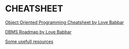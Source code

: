 # CHEATSHEET


[Object Oriented Programming Cheatsheet by Love Babbar](https://whimsical.com/object-oriented-programming-cheatsheet-by-love-babbar-YbSgLatbWQ4R5paV7EgqFw)


[DBMS Roadmap by Love Babbar](https://whimsical.com/dbms-roadmap-by-love-babbar-FmUi8ffVop33t3MmpVxPCo)

[Some usefull resources](https://github.com/vineethm1627/OOP?tab=readme-ov-file)
